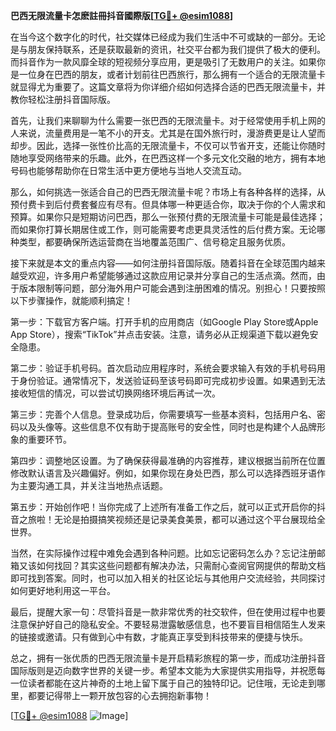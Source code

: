 **巴西无限流量卡怎麽註冊抖音國際版[[TG💪+ @esim1088](https://t.me/s/esim1088)]**

在当今这个数字化的时代，社交媒体已经成为我们生活中不可或缺的一部分。无论是与朋友保持联系，还是获取最新的资讯，社交平台都为我们提供了极大的便利。而抖音作为一款风靡全球的短视频分享应用，更是吸引了无数用户的关注。如果你是一位身在巴西的朋友，或者计划前往巴西旅行，那么拥有一个适合的无限流量卡就显得尤为重要了。这篇文章将为你详细介绍如何选择合适的巴西无限流量卡，并教你轻松注册抖音国际版。

首先，让我们来聊聊为什么需要一张巴西的无限流量卡。对于经常使用手机上网的人来说，流量费用是一笔不小的开支。尤其是在国外旅行时，漫游费更是让人望而却步。因此，选择一张性价比高的无限流量卡，不仅可以节省开支，还能让你随时随地享受网络带来的乐趣。此外，在巴西这样一个多元文化交融的地方，拥有本地号码也能够帮助你在日常生活中更方便地与当地人交流互动。

那么，如何挑选一张适合自己的巴西无限流量卡呢？市场上有各种各样的选择，从预付费卡到后付费套餐应有尽有。但具体哪一种更适合你，取决于你的个人需求和预算。如果你只是短期访问巴西，那么一张预付费的无限流量卡可能是最佳选择；而如果你打算长期居住或工作，则可能需要考虑更具灵活性的后付费方案。无论哪种类型，都要确保所选运营商在当地覆盖范围广、信号稳定且服务优质。

接下来就是本文的重点内容——如何注册抖音国际版。随着抖音在全球范围内越来越受欢迎，许多用户希望能够通过这款应用记录并分享自己的生活点滴。然而，由于版本限制等问题，部分海外用户可能会遇到注册困难的情况。别担心！只要按照以下步骤操作，就能顺利搞定！

第一步：下载官方客户端。打开手机的应用商店（如Google Play Store或Apple App Store），搜索“TikTok”并点击安装。注意，请务必从正规渠道下载以避免安全隐患。

第二步：验证手机号码。首次启动应用程序时，系统会要求输入有效的手机号码用于身份验证。通常情况下，发送验证码至该号码即可完成初步设置。如果遇到无法接收短信的情况，可以尝试切换网络环境后再试一次。

第三步：完善个人信息。登录成功后，你需要填写一些基本资料，包括用户名、密码以及头像等。这些信息不仅有助于提高账号的安全性，同时也是构建个人品牌形象的重要环节。

第四步：调整地区设置。为了确保获得最准确的内容推荐，建议根据当前所在位置修改默认语言及兴趣偏好。例如，如果你现在身处巴西，那么可以选择西班牙语作为主要沟通工具，并关注当地热点话题。

第五步：开始创作吧！当你完成了上述所有准备工作之后，就可以正式开启你的抖音之旅啦！无论是拍摄搞笑视频还是记录美食美景，都可以通过这个平台展现给全世界。

当然，在实际操作过程中难免会遇到各种问题。比如忘记密码怎么办？忘记注册邮箱又该如何找回？其实这些问题都有解决办法，只需耐心查阅官网提供的帮助文档即可找到答案。同时，也可以加入相关的社区论坛与其他用户交流经验，共同探讨如何更好地利用这一平台。

最后，提醒大家一句：尽管抖音是一款非常优秀的社交软件，但在使用过程中也要注意保护好自己的隐私安全。不要轻易泄露敏感信息，也不要盲目相信陌生人发来的链接或邀请。只有做到心中有数，才能真正享受到科技带来的便捷与快乐。

总之，拥有一张优质的巴西无限流量卡是开启精彩旅程的第一步，而成功注册抖音国际版则是迈向数字世界的关键一步。希望本文能为大家提供实用指导，并祝愿每一位读者都能在这片神奇的土地上留下属于自己的独特印记。记住哦，无论走到哪里，都要记得带上一颗开放包容的心去拥抱新事物！

[[TG💪+ @esim1088](https://t.me/s/esim1088) ![Image](https://i.postimg.cc/4NQfJmqS/Snipaste-2025-05-13-00-14-12.png)]